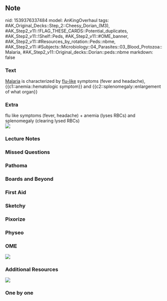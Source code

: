 ## Note
nid: 1539376337484
model: AnKingOverhaul
tags: #AK_Original_Decks::Step_2::Cheesy_Dorian_(M3), #AK_Step2_v11::!FLAG_THESE_CARDS::Potential_duplicates, #AK_Step2_v11::!Shelf::Peds, #AK_Step2_v11::#OME_banner, #AK_Step2_v11::#Resources_by_rotation::Peds::nbme, #AK_Step2_v11::#Subjects::Microbiology::04_Parasites::03_Blood_Protozoa::Malaria, #AK_Step2_v11::Original_decks::Dorian::peds::nbme
markdown: false

### Text
<u>Malaria</u> is characterized by <u>flu-like</u> symptoms (fever
and headache), {{c1::anemia::hematologic symptom}} and
{{c2::splenomegaly::enlargement of what organ}}

### Extra
<div>
  flu like symptoms (fever, headache) + anemia (lyses RBCs) and
  splenomegaly (clearing lysed RBCs)
</div><img src="paste-27685359190017.jpg">

### Lecture Notes


### Missed Questions


### Pathoma


### Boards and Beyond


### First Aid


### Sketchy


### Pixorize


### Physeo


### OME
<div class="ome-widget">
  <a href="https://onlinemeded.org?ref=anki"><img src=
  "_OME_AnkiFlashcards_General_3.png"></a>
</div>

### Additional Resources
<img src="paste-6049624645173249.jpg">

### One by one

